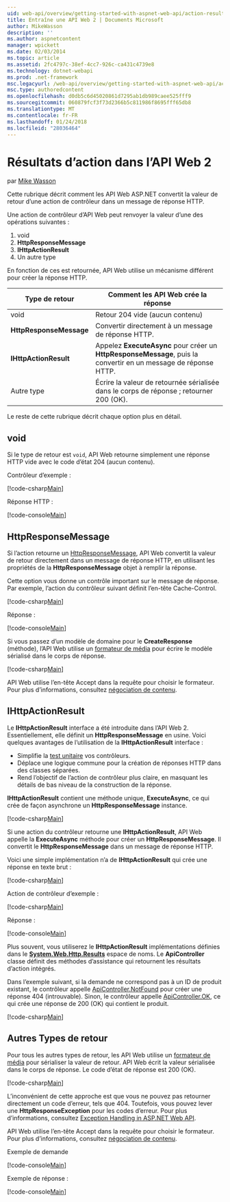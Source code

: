 ```yaml
---
uid: web-api/overview/getting-started-with-aspnet-web-api/action-results
title: Entraîne une API Web 2 | Documents Microsoft
author: MikeWasson
description: ''
ms.author: aspnetcontent
manager: wpickett
ms.date: 02/03/2014
ms.topic: article
ms.assetid: 2fc4797c-38ef-4cc7-926c-ca431c4739e8
ms.technology: dotnet-webapi
ms.prod: .net-framework
msc.legacyurl: /web-api/overview/getting-started-with-aspnet-web-api/action-results
msc.type: authoredcontent
ms.openlocfilehash: d0db5c6d45020861d7295ab1db989caee525fff9
ms.sourcegitcommit: 060879fcf3f73d2366b5c811986f8695fff65db8
ms.translationtype: MT
ms.contentlocale: fr-FR
ms.lasthandoff: 01/24/2018
ms.locfileid: "28036464"
---
```

<a name="action-results-in-web-api-2"></a>Résultats d’action dans l’API Web 2
====================
par [Mike Wasson](https://github.com/MikeWasson)

Cette rubrique décrit comment les API Web ASP.NET convertit la valeur de retour d’une action de contrôleur dans un message de réponse HTTP.

Une action de contrôleur d’API Web peut renvoyer la valeur d’une des opérations suivantes :

1. void
2. **HttpResponseMessage**
3. **IHttpActionResult**
4. Un autre type

En fonction de ces est retournée, API Web utilise un mécanisme différent pour créer la réponse HTTP.

| Type de retour | Comment les API Web crée la réponse |
| --- | --- |
| void | Retour 204 vide (aucun contenu) |
| **HttpResponseMessage** | Convertir directement à un message de réponse HTTP. |
| **IHttpActionResult** | Appelez **ExecuteAsync** pour créer un **HttpResponseMessage**, puis la convertir en un message de réponse HTTP. |
| Autre type | Écrire la valeur de retournée sérialisée dans le corps de réponse ; retourner 200 (OK). |

Le reste de cette rubrique décrit chaque option plus en détail.

## <a name="void"></a>void

Si le type de retour est `void`, API Web retourne simplement une réponse HTTP vide avec le code d’état 204 (aucun contenu).

Contrôleur d’exemple :

[!code-csharp[Main](action-results/samples/sample1.cs)]

Réponse HTTP :

[!code-console[Main](action-results/samples/sample2.cmd)]

## <a name="httpresponsemessage"></a>HttpResponseMessage

Si l’action retourne un [HttpResponseMessage](https://msdn.microsoft.com/library/system.net.http.httpresponsemessage.aspx), API Web convertit la valeur de retour directement dans un message de réponse HTTP, en utilisant les propriétés de la **HttpResponseMessage** objet à remplir la réponse.

Cette option vous donne un contrôle important sur le message de réponse. Par exemple, l’action du contrôleur suivant définit l’en-tête Cache-Control.

[!code-csharp[Main](action-results/samples/sample3.cs)]

Réponse :

[!code-console[Main](action-results/samples/sample4.cmd?highlight=2)]

Si vous passez d’un modèle de domaine pour le **CreateResponse** (méthode), l’API Web utilise un [formateur de média](../formats-and-model-binding/media-formatters.md) pour écrire le modèle sérialisé dans le corps de réponse.

[!code-csharp[Main](action-results/samples/sample5.cs)]

API Web utilise l’en-tête Accept dans la requête pour choisir le formateur. Pour plus d’informations, consultez [négociation de contenu](../formats-and-model-binding/content-negotiation.md).

## <a name="ihttpactionresult"></a>IHttpActionResult

Le **IHttpActionResult** interface a été introduite dans l’API Web 2. Essentiellement, elle définit un **HttpResponseMessage** en usine. Voici quelques avantages de l’utilisation de la **IHttpActionResult** interface :

- Simplifie la [test unitaire](../testing-and-debugging/unit-testing-controllers-in-web-api.md) vos contrôleurs.
- Déplace une logique commune pour la création de réponses HTTP dans des classes séparées.
- Rend l’objectif de l’action de contrôleur plus claire, en masquant les détails de bas niveau de la construction de la réponse.

**IHttpActionResult** contient une méthode unique, **ExecuteAsync**, ce qui crée de façon asynchrone un **HttpResponseMessage** instance.

[!code-csharp[Main](action-results/samples/sample6.cs)]

Si une action du contrôleur retourne une **IHttpActionResult**, API Web appelle la **ExecuteAsync** méthode pour créer un **HttpResponseMessage**. Il convertit le **HttpResponseMessage** dans un message de réponse HTTP.

Voici une simple implémentation n’a de **IHttpActionResult** qui crée une réponse en texte brut :

[!code-csharp[Main](action-results/samples/sample7.cs)]

Action de contrôleur d’exemple :

[!code-csharp[Main](action-results/samples/sample8.cs)]

Réponse :

[!code-console[Main](action-results/samples/sample9.cmd)]

Plus souvent, vous utiliserez le **IHttpActionResult** implémentations définies dans le  **[System.Web.Http.Results](https://msdn.microsoft.com/library/system.web.http.results.aspx)**  espace de noms. Le **ApiController** classe définit des méthodes d’assistance qui retournent les résultats d’action intégrés.

Dans l’exemple suivant, si la demande ne correspond pas à un ID de produit existant, le contrôleur appelle [ApiController.NotFound](https://msdn.microsoft.com/library/system.web.http.apicontroller.notfound.aspx) pour créer une réponse 404 (introuvable). Sinon, le contrôleur appelle [ApiController.OK](https://msdn.microsoft.com/library/dn314591.aspx), ce qui crée une réponse de 200 (OK) qui contient le produit.

[!code-csharp[Main](action-results/samples/sample10.cs)]

## <a name="other-return-types"></a>Autres Types de retour

Pour tous les autres types de retour, les API Web utilise un [formateur de média](../formats-and-model-binding/media-formatters.md) pour sérialiser la valeur de retour. API Web écrit la valeur sérialisée dans le corps de réponse. Le code d’état de réponse est 200 (OK).

[!code-csharp[Main](action-results/samples/sample11.cs)]

L’inconvénient de cette approche est que vous ne pouvez pas retourner directement un code d’erreur, tels que 404. Toutefois, vous pouvez lever une **HttpResponseException** pour les codes d’erreur. Pour plus d’informations, consultez [Exception Handling in ASP.NET Web API](../error-handling/exception-handling.md).

API Web utilise l’en-tête Accept dans la requête pour choisir le formateur. Pour plus d’informations, consultez [négociation de contenu](../formats-and-model-binding/content-negotiation.md).

Exemple de demande

[!code-console[Main](action-results/samples/sample12.cmd)]

Exemple de réponse :

[!code-console[Main](action-results/samples/sample13.cmd)]
